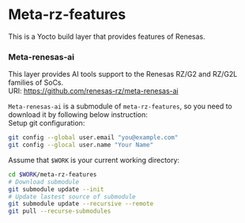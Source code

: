 # Meta-rz-features
This is a Yocto build layer that provides features of Renesas.

### Meta-renesas-ai
This layer provides AI tools support to the Renesas RZ/G2 and RZ/G2L families of SoCs.\
URI: https://github.com/renesas-rz/meta-renesas-ai

`Meta-renesas-ai` is a submodule of `meta-rz-features`, so you need to download it by following below instruction:\
Setup git configuration:
``` bash
git config --global user.email "you@example.com"
git config --glocal user.name "Your Name"
```

Assume that `$WORK` is your current working directory:
``` bash
cd $WORK/meta-rz-features
# Download submodule
git submodule update --init
# Update lastest source of submodule
git submodule update --recursive --remote
git pull --recurse-submodules
```
